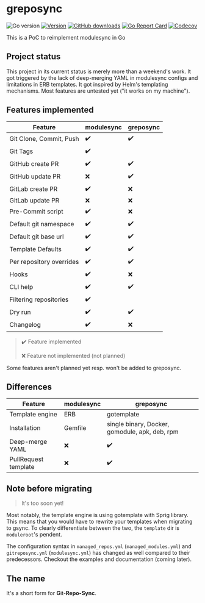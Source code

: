 # greposync

![Go version](https://img.shields.io/github/go-mod/go-version/ccremer/greposync)
[![Version](https://img.shields.io/github/v/release/ccremer/greposync)][releases]
[![GitHub downloads](https://img.shields.io/github/downloads/ccremer/greposync/total)][releases]
[![Go Report Card](https://goreportcard.com/badge/github.com/ccremer/greposync)][goreport]
[![Codecov](https://img.shields.io/codecov/c/github/ccremer/greposync?token=6DQY7397LS)][codecov]

This is a PoC to reimplement modulesync in Go

## Project status

This project in its current status is merely more than a weekend's work.
It got triggered by the lack of deep-merging YAML in modulesync configs and limitations in ERB templates.
It got inspired by Helm's templating mechanisms.
Most features are untested yet ("it works on my machine").

## Features implemented

Feature | modulesync | greposync
---     | ---        | ---
Git Clone, Commit, Push | ✔️ | ✔️
Git Tags | ✔️ |
GitHub create PR | ✔️ | ✔️
GitHub update PR | ❌ | ✔️
GitLab create PR | ✔️ | ❌
GitLab update PR | ❌ | ❌
Pre-Commit script | ✔️ | ❌
Default git namespace | ✔️ | ✔️
Default git base url | ✔️ | ✔️
Template Defaults | ✔️ | ✔️
Per repository overrides | ✔️ | ✔️
Hooks | ✔️ | ❌
CLI help | ✔️ | ✔️
Filtering repositories | ✔️ |
Dry run | ✔️ | ✔️
Changelog | ✔️ | ❌

> ✔️ Feature implemented
>
> ❌ Feature not implemented (not planned)

Some features aren't planned yet resp. won't be added to greposync.

## Differences

Feature | modulesync | greposync
---     | ---        | ---
Template engine | ERB | gotemplate
Installation | Gemfile | single binary, Docker, gomodule, apk, deb, rpm
Deep-merge YAML | ❌ | ✔️
PullRequest template | ❌ | ✔️

## Note before migrating

> It's too soon yet!

Most notably, the template engine is using gotemplate with Sprig library.
This means that you would have to rewrite your templates when migrating to gsync.
To clearly differentiate between the two, the `template` dir is `moduleroot`'s pendent.

The configuration syntax in `managed_repos.yml` (`managed_modules.yml`) and `gitreposync.yml` (`modulesync.yml`) has changed as well compared to their predecessors.
Checkout the examples and documentation (coming later).

## The name

It's a short form for **G**it-**Repo-Sync**.


[releases]: https://github.com/ccremer/greposync/releases
[codecov]: https://app.codecov.io/gh/ccremer/greposync
[goreport]: https://goreportcard.com/report/github.com/ccremer/greposync
